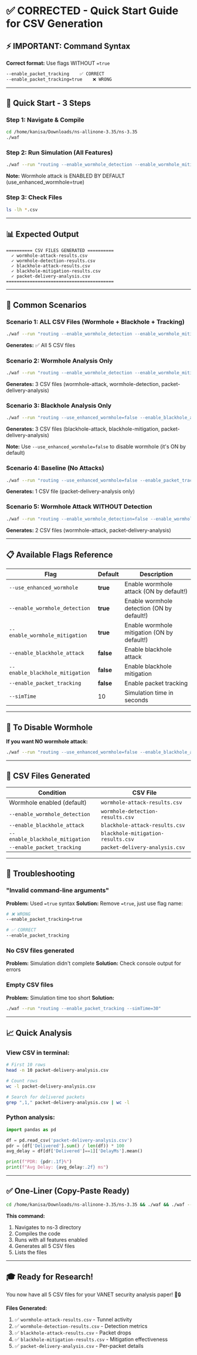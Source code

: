 # ✅ CORRECTED - Quick Start Guide for CSV Generation

## ⚡ IMPORTANT: Command Syntax

**Correct format:** Use flags WITHOUT `=true`
```bash
--enable_packet_tracking    ✅ CORRECT
--enable_packet_tracking=true    ❌ WRONG
```

---

## 🚀 Quick Start - 3 Steps

### Step 1: Navigate & Compile
```bash
cd /home/kanisa/Downloads/ns-allinone-3.35/ns-3.35
./waf
```

### Step 2: Run Simulation (All Features)
```bash
./waf --run "routing --enable_wormhole_detection --enable_wormhole_mitigation --enable_blackhole_attack --enable_blackhole_mitigation --enable_packet_tracking --simTime=10"
```

**Note:** Wormhole attack is ENABLED BY DEFAULT (use_enhanced_wormhole=true)

### Step 3: Check Files
```bash
ls -lh *.csv
```

---

## 📊 Expected Output

```
========== CSV FILES GENERATED ==========
  ✓ wormhole-attack-results.csv
  ✓ wormhole-detection-results.csv
  ✓ blackhole-attack-results.csv
  ✓ blackhole-mitigation-results.csv
  ✓ packet-delivery-analysis.csv
=========================================
```

---

## 🎯 Common Scenarios

### Scenario 1: ALL CSV Files (Wormhole + Blackhole + Tracking)
```bash
./waf --run "routing --enable_wormhole_detection --enable_wormhole_mitigation --enable_blackhole_attack --enable_blackhole_mitigation --enable_packet_tracking --simTime=10"
```
**Generates:** ✅ All 5 CSV files

### Scenario 2: Wormhole Analysis Only
```bash
./waf --run "routing --enable_wormhole_detection --enable_wormhole_mitigation --enable_packet_tracking --simTime=10"
```
**Generates:** 3 CSV files (wormhole-attack, wormhole-detection, packet-delivery-analysis)

### Scenario 3: Blackhole Analysis Only
```bash
./waf --run "routing --use_enhanced_wormhole=false --enable_blackhole_attack --enable_blackhole_mitigation --enable_packet_tracking --simTime=10"
```
**Generates:** 3 CSV files (blackhole-attack, blackhole-mitigation, packet-delivery-analysis)

**Note:** Use `--use_enhanced_wormhole=false` to disable wormhole (it's ON by default)

### Scenario 4: Baseline (No Attacks)
```bash
./waf --run "routing --use_enhanced_wormhole=false --enable_packet_tracking --simTime=10"
```
**Generates:** 1 CSV file (packet-delivery-analysis only)

### Scenario 5: Wormhole Attack WITHOUT Detection
```bash
./waf --run "routing --enable_wormhole_detection=false --enable_wormhole_mitigation=false --enable_packet_tracking --simTime=10"
```
**Generates:** 2 CSV files (wormhole-attack, packet-delivery-analysis)

---

## 📋 Available Flags Reference

| Flag | Default | Description |
|------|---------|-------------|
| `--use_enhanced_wormhole` | **true** | Enable wormhole attack (ON by default!) |
| `--enable_wormhole_detection` | **true** | Enable wormhole detection (ON by default!) |
| `--enable_wormhole_mitigation` | **true** | Enable wormhole mitigation (ON by default!) |
| `--enable_blackhole_attack` | **false** | Enable blackhole attack |
| `--enable_blackhole_mitigation` | **false** | Enable blackhole mitigation |
| `--enable_packet_tracking` | **false** | Enable packet tracking |
| `--simTime` | 10 | Simulation time in seconds |

---

## 🔧 To Disable Wormhole

**If you want NO wormhole attack:**
```bash
./waf --run "routing --use_enhanced_wormhole=false --enable_blackhole_attack --enable_packet_tracking --simTime=10"
```

---

## 📁 CSV Files Generated

| Condition | CSV File |
|-----------|----------|
| Wormhole enabled (default) | `wormhole-attack-results.csv` |
| `--enable_wormhole_detection` | `wormhole-detection-results.csv` |
| `--enable_blackhole_attack` | `blackhole-attack-results.csv` |
| `--enable_blackhole_mitigation` | `blackhole-mitigation-results.csv` |
| `--enable_packet_tracking` | `packet-delivery-analysis.csv` |

---

## 🐛 Troubleshooting

### "Invalid command-line arguments"
**Problem:** Used `=true` syntax
**Solution:** Remove `=true`, just use flag name:
```bash
# ❌ WRONG
--enable_packet_tracking=true

# ✅ CORRECT
--enable_packet_tracking
```

### No CSV files generated
**Problem:** Simulation didn't complete
**Solution:** Check console output for errors

### Empty CSV files
**Problem:** Simulation time too short
**Solution:**
```bash
./waf --run "routing --enable_packet_tracking --simTime=30"
```

---

## 📈 Quick Analysis

### View CSV in terminal:
```bash
# First 10 rows
head -n 10 packet-delivery-analysis.csv

# Count rows
wc -l packet-delivery-analysis.csv

# Search for delivered packets
grep ",1," packet-delivery-analysis.csv | wc -l
```

### Python analysis:
```python
import pandas as pd

df = pd.read_csv('packet-delivery-analysis.csv')
pdr = (df['Delivered'].sum() / len(df)) * 100
avg_delay = df[df['Delivered']==1]['DelayMs'].mean()

print(f"PDR: {pdr:.1f}%")
print(f"Avg Delay: {avg_delay:.2f} ms")
```

---

## ✅ One-Liner (Copy-Paste Ready)

```bash
cd /home/kanisa/Downloads/ns-allinone-3.35/ns-3.35 && ./waf && ./waf --run "routing --enable_wormhole_detection --enable_wormhole_mitigation --enable_blackhole_attack --enable_blackhole_mitigation --enable_packet_tracking --simTime=10" && ls -lh *.csv
```

**This command:**
1. Navigates to ns-3 directory
2. Compiles the code
3. Runs with all features enabled
4. Generates all 5 CSV files
5. Lists the files

---

## 🎓 Ready for Research!

You now have all 5 CSV files for your VANET security analysis paper! 🚗🔒

**Files Generated:**
1. ✅ `wormhole-attack-results.csv` - Tunnel activity
2. ✅ `wormhole-detection-results.csv` - Detection metrics
3. ✅ `blackhole-attack-results.csv` - Packet drops
4. ✅ `blackhole-mitigation-results.csv` - Mitigation effectiveness
5. ✅ `packet-delivery-analysis.csv` - Per-packet details
